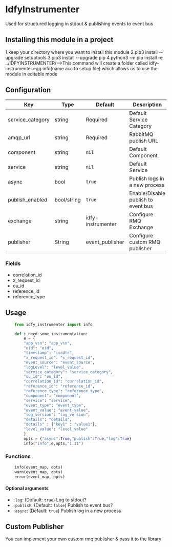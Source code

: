 # IdfyInstrumenter

Used for structured logging in stdout & publishing events to event bus

## Installing this module in a project

1.keep your directory where you want to install this module
2.pip3 install --upgrade setuptools
3.pip3 install --upgrade pip
4.python3 -m pip install -e ../IDFYINSTRUMENTER/-->This command will create a folder called idfy-instrumenter.egg.info(name acc to setup file)
which allows us to use the module in editable mode

## Configuration

| Key              | Type        | Default           | Description                         |
| ---------------- | ----------- | ----------------- | ----------------------------------- |
| service_category | string      | Required          | Default Service Category            |
| amqp_url         | string      | Required          | RabbitMQ publish URL                |
| component        | string      | `nil`             | Default Component                   |
| service          | string      | `nil`             | Default Service                     |
| async            | bool        | `true`            | Publish logs in a new process       |
| publish_enabled  | bool/string | `true`            | Enable/Disable publish to event bus |
| exchange         | string      | idfy-instrumenter | Configure RMQ Exchange              |
| publisher        | String      | event_publisher   | Configure custom RMQ publisher      |

### Fields

- correlation_id
- x_request_id
- ou_id
- reference_id
- reference_type

## Usage

```python
    from idfy_instrumenter import info

    def i_need_some_instrumentation:
        e = {
        "app_vsn": "app_vsn",
        "eid": "eid",
        "timestamp": "isoUtc",
        "x_request_id": "x_request_id",
        "event_source": "event_source",
        "logLevel": "level_value",
        "service_category": "service_category",
        "ou_id": "ou_id",
        "correlation_id": "correlation_id",
        "reference_id": "reference_id",
        "reference_type": "reference_type",
        "component": "component",
        "service": "service",
        "event_type": "event_type",
        "event_value": "event_value",
        "log_version": "log_version",
        "details": "details",
        "details" : {"key1" : "value1"},
        "level_value": "level_value"
        }
        opts = {"async":True,"publish":True,"log":True}
        info("info",e,opts,"1.11")


```

### Functions

```python
    info(event_map, opts)
    warn(event_map, opts)
    error(event_map, opts)

```

#### Optional arguments

- `:log`: (Default: `true`) Log to stdout?
- `:publish`: (Default: `false`) Publish to event bus?
- `:async`: (Default: `true`) Publish log in a new process

## Custom Publisher

You can implement your own custom rmq publisher & pass it to the library
